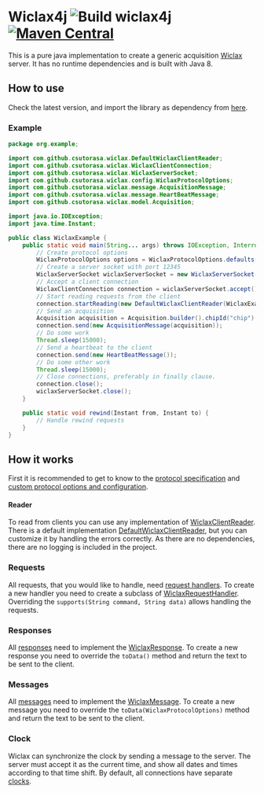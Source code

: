 # Wiclax4j ![Build wiclax4j](https://github.com/csutorasa/wiclax4j/workflows/Build%20wiclax4j/badge.svg) [![Maven Central](https://img.shields.io/maven-central/v/com.github.csutorasa.wiclax4j/wiclax4j.svg?label=Maven%20Central)](https://search.maven.org/search?q=g:%22com.github.csutorasa.wiclax4j%22%20AND%20a:%22wiclax4j%22)

This is a pure java implementation to create a generic acquisition [Wiclax](https://www.wiclax.com/) server. It has no
runtime dependencies and is built with Java 8.

## How to use

Check the latest version, and import the library as dependency
from [here](https://search.maven.org/artifact/com.github.csutorasa.wiclax4j/wiclax4j).

### Example

```java
package org.example;

import com.github.csutorasa.wiclax.DefaultWiclaxClientReader;
import com.github.csutorasa.wiclax.WiclaxClientConnection;
import com.github.csutorasa.wiclax.WiclaxServerSocket;
import com.github.csutorasa.wiclax.config.WiclaxProtocolOptions;
import com.github.csutorasa.wiclax.message.AcquisitionMessage;
import com.github.csutorasa.wiclax.message.HeartBeatMessage;
import com.github.csutorasa.wiclax.model.Acquisition;

import java.io.IOException;
import java.time.Instant;

public class WiclaxExample {
    public static void main(String... args) throws IOException, InterruptedException {
        // Create protocol options
        WiclaxProtocolOptions options = WiclaxProtocolOptions.defaults();
        // Create a server socket with port 12345
        WiclaxServerSocket wiclaxServerSocket = new WiclaxServerSocket(12345, options);
        // Accept a client connection
        WiclaxClientConnection connection = wiclaxServerSocket.accept();
        // Start reading requests from the client
        connection.startReading(new DefaultWiclaxClientReader(WiclaxExample::rewind));
        // Send an acquisition
        Acquisition acquisition = Acquisition.builder().chipId("chip").detectionTime(Instant.now()).build();
        connection.send(new AcquisitionMessage(acquisition));
        // Do some work
        Thread.sleep(15000);
        // Send a heartbeat to the client
        connection.send(new HeartBeatMessage());
        // Do some other work
        Thread.sleep(15000);
        // Close connections, preferably in finally clause.
        connection.close();
        wiclaxServerSocket.close();
    }

    public static void rewind(Instant from, Instant to) {
        // Handle rewind requests
    }
}
```

## How it works

First it is recommended to get to know to the [protocol specification](docs/protocol.md)
and [custom protocol options and configuration](docs/acquisitiontype.md).

#### Reader

To read from clients you can use any implementation
of [WiclaxClientReader](src/main/java/com/github/csutorasa/wiclax/WiclaxClientReader.java). There is a default
implementation [DefaultWiclaxClientReader](src/main/java/com/github/csutorasa/wiclax/DefaultWiclaxClientReader.java),
but you can customize it by handling the errors correctly. As there are no dependencies, there are no logging is
included in the project.

### Requests

All requests, that you would like to handle, need [request handlers](src/main/java/com/github/csutorasa/wiclax/request).
To create a new handler you need to create a subclass
of [WiclaxRequestHandler](src/main/java/com/github/csutorasa/wiclax/request/WiclaxRequestHandler.java). Overriding
the `supports(String command, String data)` allows handling the requests.

### Responses

All [responses](src/main/java/com/github/csutorasa/wiclax/response) need to implement
the [WiclaxResponse](src/main/java/com/github/csutorasa/wiclax/response/WiclaxResponse.java).
To create a new response you need to override the `toData()` method and return the text to be sent to the client.

### Messages

All [messages](src/main/java/com/github/csutorasa/wiclax/message) need to implement
the [WiclaxMessage](src/main/java/com/github/csutorasa/wiclax/message/WiclaxMessage.java).
To create a new message you need to override the `toData(WiclaxProtocolOptions)` method and return the text to be sent to the client.

### Clock

Wiclax can synchronize the clock by sending a message to the server. The server must accept it as the current time, and
show all dates and times according to that time shift. By default, all connections have
separate [clocks](src/main/java/com/github/csutorasa/wiclax/clock/WiclaxClock.java).
